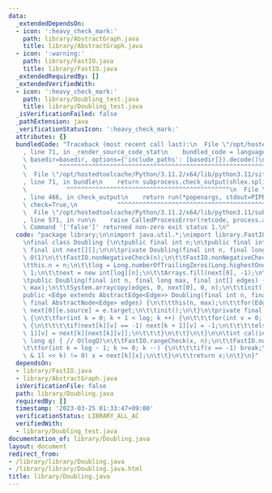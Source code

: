 ```yaml
---
data:
  _extendedDependsOn:
  - icon: ':heavy_check_mark:'
    path: library/AbstractGraph.java
    title: library/AbstractGraph.java
  - icon: ':warning:'
    path: library/FastIO.java
    title: library/FastIO.java
  _extendedRequiredBy: []
  _extendedVerifiedWith:
  - icon: ':heavy_check_mark:'
    path: library/Doubling_test.java
    title: library/Doubling_test.java
  _isVerificationFailed: false
  _pathExtension: java
  _verificationStatusIcon: ':heavy_check_mark:'
  attributes: {}
  bundledCode: "Traceback (most recent call last):\n  File \"/opt/hostedtoolcache/Python/3.11.2/x64/lib/python3.11/site-packages/onlinejudge_verify/documentation/build.py\"\
    , line 71, in _render_source_code_stat\n    bundled_code = language.bundle(stat.path,\
    \ basedir=basedir, options={'include_paths': [basedir]}).decode()\n          \
    \         ^^^^^^^^^^^^^^^^^^^^^^^^^^^^^^^^^^^^^^^^^^^^^^^^^^^^^^^^^^^^^^^^^^^^^^^^^^^^^^^^^\n\
    \  File \"/opt/hostedtoolcache/Python/3.11.2/x64/lib/python3.11/site-packages/onlinejudge_verify/languages/user_defined.py\"\
    , line 71, in bundle\n    return subprocess.check_output(shlex.split(command))\n\
    \           ^^^^^^^^^^^^^^^^^^^^^^^^^^^^^^^^^^^^^^^^^^^^^\n  File \"/opt/hostedtoolcache/Python/3.11.2/x64/lib/python3.11/subprocess.py\"\
    , line 466, in check_output\n    return run(*popenargs, stdout=PIPE, timeout=timeout,\
    \ check=True,\n           ^^^^^^^^^^^^^^^^^^^^^^^^^^^^^^^^^^^^^^^^^^^^^^^^^^^^^^^^^\n\
    \  File \"/opt/hostedtoolcache/Python/3.11.2/x64/lib/python3.11/subprocess.py\"\
    , line 571, in run\n    raise CalledProcessError(retcode, process.args,\nsubprocess.CalledProcessError:\
    \ Command '['false']' returned non-zero exit status 1.\n"
  code: "package library;\n\nimport java.util.*;\nimport library.FastIO;\nimport library.AbstractGraph;\n\
    \nfinal class Doubling {\n\tpublic final int n;\n\tpublic final int log;\n\tpublic\
    \ final int next[][];\n\n\tprivate Doubling(final int n, final long max) { //\
    \ O(1)\n\t\tFastIO.nonNegativeCheck(n);\n\t\tFastIO.nonNegativeCheck(max);\n\t\
    \tthis.n = n;\n\t\tlog = Long.numberOfTrailingZeros(Long.highestOneBit(max)) +\
    \ 1;\n\t\tnext = new int[log][n];\n\t\tArrays.fill(next[0], -1);\n\t}\n\t// O(NlogM)\n\
    \tpublic Doubling(final int n, final long max, final int[] edges) {\n\t\tthis(n,\
    \ max);\n\t\tSystem.arraycopy(edges, 0, next[0], 0, n);\n\t\tinit();\n\t}\n\t\
    public <Edge extends AbstractEdge<Edge>> Doubling(final int n, final long max,\
    \ final AbstractNode<Edge> edges) {\n\t\tthis(n, max);\n\t\tfor(Edge e : edges)\
    \ next[0][e.source] = e.target;\n\t\tinit();\n\t}\n\tprivate final void init()\
    \ {\n\t\tfor(int k = 0; k + 1 < log; k ++) {\n\t\t\tfor(int v = 0; v < n; v ++)\
    \ {\n\t\t\t\tif(next[k][v] == -1) next[k + 1][v] = -1;\n\t\t\t\telse next[k +\
    \ 1][v] = next[k][next[k][v]];\n\t\t\t}\n\t\t}\n\t}\n\n\tint cal(int x, final\
    \ long q) { // O(logQ)\n\t\tFastIO.rangeCheck(x, n);\n\t\tFastIO.nonNegativeCheck(q);\n\
    \t\tfor(int k = log - 1; k >= 0; k --) {\n\t\t\tif(x == -1) break;\n\t\t\tif((q\
    \ & 1l << k) != 0) x = next[k][x];\n\t\t}\n\t\treturn x;\n\t}\n}"
  dependsOn:
  - library/FastIO.java
  - library/AbstractGraph.java
  isVerificationFile: false
  path: library/Doubling.java
  requiredBy: []
  timestamp: '2023-03-25 01:33:47+09:00'
  verificationStatus: LIBRARY_ALL_AC
  verifiedWith:
  - library/Doubling_test.java
documentation_of: library/Doubling.java
layout: document
redirect_from:
- /library/library/Doubling.java
- /library/library/Doubling.java.html
title: library/Doubling.java
---
```

